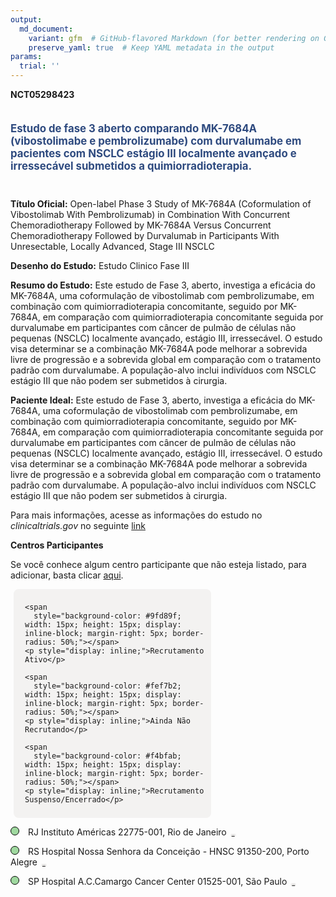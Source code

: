 ```yaml
---
output: 
  md_document:
    variant: gfm  # GitHub-flavored Markdown (for better rendering on GitHub)
    preserve_yaml: true  # Keep YAML metadata in the output
params:
  trial: ''
---
```


**NCT05298423**

<div style="padding: 5px 5px 5px 0px; font-size: 1.20em; font-weight: bold; color: #2E4A7F; text-align: left; margin-bottom: 20px">

Estudo de fase 3 aberto comparando MK-7684A (vibostolimabe e
pembrolizumabe) com durvalumabe em pacientes com NSCLC estágio III
localmente avançado e irressecável submetidos a quimiorradioterapia.

</div>

**Título Oficial:** Open-label Phase 3 Study of MK-7684A (Coformulation
of Vibostolimab With Pembrolizumab) in Combination With Concurrent
Chemoradiotherapy Followed by MK-7684A Versus Concurrent
Chemoradiotherapy Followed by Durvalumab in Participants With
Unresectable, Locally Advanced, Stage III NSCLC

**Desenho do Estudo:** Estudo Clinico Fase III

**Resumo do Estudo:** Este estudo de Fase 3, aberto, investiga a
eficácia do MK-7684A, uma coformulação de vibostolimab com
pembrolizumabe, em combinação com quimiorradioterapia concomitante,
seguido por MK-7684A, em comparação com quimiorradioterapia concomitante
seguida por durvalumabe em participantes com câncer de pulmão de células
não pequenas (NSCLC) localmente avançado, estágio III, irressecável. O
estudo visa determinar se a combinação MK-7684A pode melhorar a
sobrevida livre de progressão e a sobrevida global em comparação com o
tratamento padrão com durvalumabe. A população-alvo inclui indivíduos
com NSCLC estágio III que não podem ser submetidos à cirurgia.

**Paciente Ideal:** Este estudo de Fase 3, aberto, investiga a eficácia
do MK-7684A, uma coformulação de vibostolimab com pembrolizumabe, em
combinação com quimiorradioterapia concomitante, seguido por MK-7684A,
em comparação com quimiorradioterapia concomitante seguida por
durvalumabe em participantes com câncer de pulmão de células não
pequenas (NSCLC) localmente avançado, estágio III, irressecável. O
estudo visa determinar se a combinação MK-7684A pode melhorar a
sobrevida livre de progressão e a sobrevida global em comparação com o
tratamento padrão com durvalumabe. A população-alvo inclui indivíduos
com NSCLC estágio III que não podem ser submetidos à cirurgia.

Para mais informações, acesse as informações do estudo no
*clinicaltrials.gov* no seguinte
[link](https://clinicaltrials.gov/ct2/show/NCT05298423)

**Centros Participantes**

Se você conhece algum centro participante que não esteja listado, para
adicionar, basta clicar
[aqui](https://flazar.shinyapps.io/formsapp?study_nct_id=NCT05298423&location_id=N%2FA&location_full_name=N%2FA&form_type=Adicionar%20Centro%7D).

<div style="margin-bottom: 8px; margin-left: 5px; padding: 8px; max-width: 300px; background-color: #f3f2f1; border-radius: 8px;">

<div style="margin-left: 10px;">

    <span 
      style="background-color: #9fd89f; width: 15px; height: 15px; display: inline-block; margin-right: 5px; border-radius: 50%;"></span>
    <p style="display: inline;">Recrutamento Ativo</p>

</div>

<div style="margin-left: 10px;">

    <span 
      style="background-color: #fef7b2; width: 15px; height: 15px; display: inline-block; margin-right: 5px; border-radius: 50%;"></span>
    <p style="display: inline;">Ainda Não Recrutando</p>

</div>

<div style="margin-left: 10px;">

    <span 
      style="background-color: #f4bfab; width: 15px; height: 15px; display: inline-block; margin-right: 5px; border-radius: 50%;"></span>
    <p style="display: inline;">Recrutamento Suspenso/Encerrado</p>

</div>

</div>

<span style="border: 0.5px solid black; display: inline-block; width: 12px; height: 12px; border-radius: 50%; margin-right: 10px; padding-bottom: 0px; background-color: #9fd89f;"></span>
RJ Instituto Américas 22775-001, Rio de Janeiro
<span style="color: #2E4A7F; margin-left: 2px; padding: 2px; background-color: #f3f2f1; border-radius: 8px; font-weight: 500; font-size: 0.6">[REPORTAR
ERRO](https://flazar.shinyapps.io/formsapp?study_nct_id=NCT05298423&location_id=INSTITUTODEEDUCACAOPESQUISAEGESTAOEMSAUDESITE0105RIODEJANEIRO22793080BRAZIL&location_full_name=Instituto%20Am%C3%A9ricas%2C%2022775-001%2C%20Rio%20de%20Janeiro&form_type=Reportar%20Erro)</span>

<span style="border: 0.5px solid black; display: inline-block; width: 12px; height: 12px; border-radius: 50%; margin-right: 10px; padding-bottom: 0px; background-color: #9fd89f;"></span>
RS Hospital Nossa Senhora da Conceição - HNSC 91350-200, Porto Alegre
<span style="color: #2E4A7F; margin-left: 2px; padding: 2px; background-color: #f3f2f1; border-radius: 8px; font-weight: 500; font-size: 0.6">[REPORTAR
ERRO](https://flazar.shinyapps.io/formsapp?study_nct_id=NCT05298423&location_id=HOSPITALNOSSASENHORADACONCEICAOSITE0111PORTOALEGRERIOGRANDEDOSUL91350200BRAZIL&location_full_name=Hospital%20Nossa%20Senhora%20da%20Concei%C3%A7%C3%A3o%20-%20HNSC%2C%2091350-200%2C%20Porto%20Alegre&form_type=Reportar%20Erro)</span>

<span style="border: 0.5px solid black; display: inline-block; width: 12px; height: 12px; border-radius: 50%; margin-right: 10px; padding-bottom: 0px; background-color: #9fd89f;"></span>
SP Hospital A.C.Camargo Cancer Center 01525-001, São Paulo
<span style="color: #2E4A7F; margin-left: 2px; padding: 2px; background-color: #f3f2f1; border-radius: 8px; font-weight: 500; font-size: 0.6">[REPORTAR
ERRO](https://flazar.shinyapps.io/formsapp?study_nct_id=NCT05298423&location_id=ACCAMARGOCANCERCENTERCAPECSITE0102SAOPAULO01509010BRAZIL&location_full_name=Hospital%20A.C.Camargo%20Cancer%20Center%2C%2001525-001%2C%20S%C3%A3o%20Paulo&form_type=Reportar%20Erro)</span>
